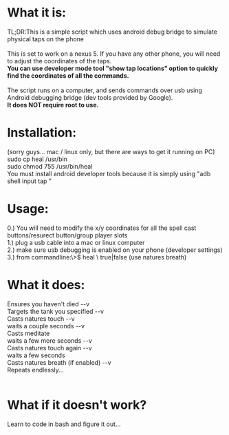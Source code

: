<h1>What it is:</h1>
TL;DR:This is a simple script which uses android debug bridge to simulate physical taps on the phone
<br/><br/>
This is set to work on a nexus 5. If you have any other phone, you will need to adjust the coordinates of the taps.<br/>
<b>You can use developer mode tool "show tap locations" option to quickly find the coordinates of all the commands.</b><br/><br/>
The script runs on a computer, and sends commands over usb using Android debugging bridge (dev tools provided by Google).<br/>
<b>It does NOT require root to use.</b>
<br/>
<h1>Installation:</h1>
(sorry guys... mac / linux only, but there are ways to get it running on PC)<br/>
sudo cp heal /usr/bin<br/>
sudo chmod 755 /usr/bin/heal<br/>
You must install android developer tools because it is simply using "adb shell input tap <x> <y>"<br/>
<h1>Usage:</h1>
0.) You will need to modify the x/y coordinates for all the spell cast buttons/resurect button/group player slots<br/>
1.) plug a usb cable into a mac or linux computer<br/>
2.) make sure usb debugging is enabled on your phone (developer settings)<br/>
3.) from commandline:\>$ heal \<tank player slot (1-7)\> true|false (use natures breath)<br/>
<h1>What it does:</h1>
Ensures you haven't died --v<br/>
Targets the tank you specified --v<br/>
Casts natures touch --v<br/>
waits a couple seconds --v<br/>
Casts meditate<br/>
waits a few more seconds --v<br/>
Casts natures touch again --v<br/>
waits a few seconds<br/>
Casts natures breath (if enabled) --v<br/>
Repeats endlessly...<br/>
<br/>
<h1>What if it doesn't work?</h1>
Learn to code in bash and figure it out...
